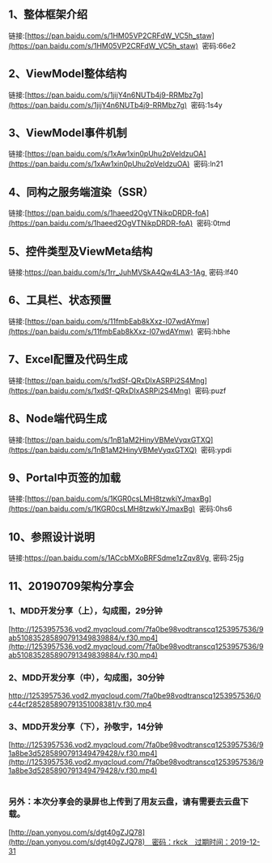 <a name="JaTIn"></a>
## 1、整体框架介绍
链接:[https://pan.baidu.com/s/1HM05VP2CRFdW_VC5h_staw](https://pan.baidu.com/s/1HM05VP2CRFdW_VC5h_staw)  密码:66e2

<a name="QoAc7"></a>
## 2、ViewModel整体结构
链接:[https://pan.baidu.com/s/1jijY4n6NUTb4j9-RRMbz7g](https://pan.baidu.com/s/1jijY4n6NUTb4j9-RRMbz7g)  密码:1s4y

<a name="yGIqJ"></a>
## 3、ViewModel事件机制
链接:[https://pan.baidu.com/s/1xAw1xin0pUhu2pVeIdzuOA](https://pan.baidu.com/s/1xAw1xin0pUhu2pVeIdzuOA)  密码:ln21

<a name="h2xG7"></a>
## 4、同构之服务端渲染（SSR）
链接:[https://pan.baidu.com/s/1haeed2OgVTNikpDRDR-foA](https://pan.baidu.com/s/1haeed2OgVTNikpDRDR-foA)  密码:0tmd

<a name="ne3Pl"></a>
## 5、控件类型及ViewMeta结构
链接:[https://pan.baidu.com/s/1rr_JuhMVSkA4Qw4LA3-1Ag ](https://pan.baidu.com/s/1rr_JuhMVSkA4Qw4LA3-1Ag) 密码:lf40

<a name="EN5Ms"></a>
## 6、工具栏、状态预置
链接:[https://pan.baidu.com/s/11fmbEab8kXxz-I07wdAYmw](https://pan.baidu.com/s/11fmbEab8kXxz-I07wdAYmw)  密码:hbhe

<a name="OyiYU"></a>
## 7、Excel配置及代码生成
链接:[https://pan.baidu.com/s/1xdSf-QRxDIxASRPi2S4Mng](https://pan.baidu.com/s/1xdSf-QRxDIxASRPi2S4Mng)  密码:puzf

<a name="J9GgG"></a>
## 8、Node端代码生成
链接:[https://pan.baidu.com/s/1nB1aM2HinyVBMeVyqxGTXQ](https://pan.baidu.com/s/1nB1aM2HinyVBMeVyqxGTXQ)  密码:ypdi

<a name="8dVZS"></a>
## 9、Portal中页签的加载
链接:[https://pan.baidu.com/s/1KGR0csLMH8tzwkiYJmaxBg](https://pan.baidu.com/s/1KGR0csLMH8tzwkiYJmaxBg)  密码:0hs6

<a name="MPAz6"></a>
## 10、参照设计说明
链接:[https://pan.baidu.com/s/1ACcbMXoBRFSdme1zZqv8Vg ](https://pan.baidu.com/s/1ACcbMXoBRFSdme1zZqv8Vg) 密码:25jg

<a name="FhPGe"></a>
## 11、20190709架构分享会
<a name="hjBpR"></a>
### 1、MDD开发分享（上），勾成图，29分钟
[http://1253957536.vod2.myqcloud.com/7fa0be98vodtranscq1253957536/9ab510835285890791349839884/v.f30.mp4](http://1253957536.vod2.myqcloud.com/7fa0be98vodtranscq1253957536/9ab510835285890791349839884/v.f30.mp4)
<a name="mLyoI"></a>
### 2、MDD开发分享（中），勾成图，30分钟
http://1253957536.vod2.myqcloud.com/7fa0be98vodtranscq1253957536/0c44cf285285890791351008381/v.f30.mp4
<a name="IHY6c"></a>
### 3、MDD开发分享（下），孙敬宇，14分钟
[http://1253957536.vod2.myqcloud.com/7fa0be98vodtranscq1253957536/91a8be3d5285890791349479428/v.f30.mp4](http://1253957536.vod2.myqcloud.com/7fa0be98vodtranscq1253957536/91a8be3d5285890791349479428/v.f30.mp4)<br /> <br />

<a name="vj77D"></a>
### 另外：本次分享会的录屏也上传到了用友云盘，请有需要去云盘下载。 
[http://pan.yonyou.com/s/dgt40gZJQ78](http://pan.yonyou.com/s/dgt40gZJQ78)　密码：rkck　过期时间：2019-12-31